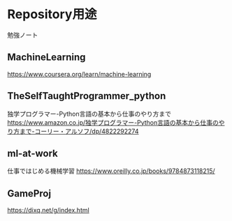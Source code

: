 # Repository用途
勉強ノート  

## MachineLearning
https://www.coursera.org/learn/machine-learning  

## TheSelfTaughtProgrammer_python
独学プログラマー-Python言語の基本から仕事のやり方まで  
https://www.amazon.co.jp/独学プログラマー-Python言語の基本から仕事のやり方まで-コーリー・アルソフ/dp/4822292274  

## ml-at-work
仕事ではじめる機械学習
https://www.oreilly.co.jp/books/9784873118215/  



## GameProj
https://dixq.net/g/index.html  
